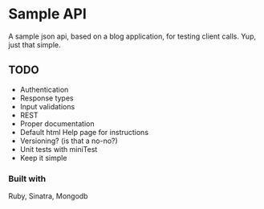 Sample API
==========

A sample json api, based on a blog application, for testing client calls. Yup, just that simple.

TODO
----
* Authentication
* Response types
* Input validations
* REST
* Proper documentation
* Default html Help page for instructions
* Versioning? (is that a no-no?)
* Unit tests with miniTest
* Keep it simple

### Built with
Ruby, Sinatra, Mongodb
